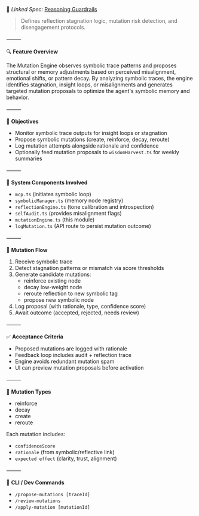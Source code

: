 📎 _Linked Spec:_ [Reasoning Guardrails](/ai-docs/reasoning-guardrails.md)  
> Defines reflection stagnation logic, mutation risk detection, and disengagement protocols.

⸻

🔍 **Feature Overview**

The Mutation Engine observes symbolic trace patterns and proposes structural or memory adjustments based on perceived misalignment, emotional shifts, or pattern decay. By analyzing symbolic traces, the engine identifies stagnation, insight loops, or misalignments and generates targeted mutation proposals to optimize the agent's symbolic memory and behavior.

⸻

🎯 **Objectives**
- Monitor symbolic trace outputs for insight loops or stagnation
- Propose symbolic mutations (create, reinforce, decay, reroute)
- Log mutation attempts alongside rationale and confidence
- Optionally feed mutation proposals to `wisdomHarvest.ts` for weekly summaries

⸻

🧩 **System Components Involved**
- `mcp.ts` (initiates symbolic loop)
- `symbolicManager.ts` (memory node registry)
- `reflectionEngine.ts` (tone calibration and introspection)
- `selfAudit.ts` (provides misalignment flags)
- `mutationEngine.ts` (this module)
- `logMutation.ts` (API route to persist mutation outcome)

⸻

🔁 **Mutation Flow**
1. Receive symbolic trace
2. Detect stagnation patterns or mismatch via score thresholds
3. Generate candidate mutations:
   - reinforce existing node
   - decay low-weight node
   - reroute reflection to new symbolic tag
   - propose new symbolic node
4. Log proposal (with rationale, type, confidence score)
5. Await outcome (accepted, rejected, needs review)

⸻

✅ **Acceptance Criteria**
- Proposed mutations are logged with rationale
- Feedback loop includes audit + reflection trace
- Engine avoids redundant mutation spam
- UI can preview mutation proposals before activation

⸻

🧪 **Mutation Types**
- reinforce
- decay
- create
- reroute

Each mutation includes:
- `confidenceScore`
- `rationale` (from symbolic/reflective link)
- `expected effect` (clarity, trust, alignment)

⸻

🔧 **CLI / Dev Commands**
- `/propose-mutations [traceId]`
- `/review-mutations`
- `/apply-mutation [mutationId]` 